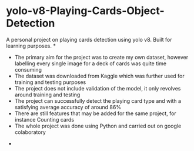 # yolo-v8-Playing-Cards-Object-Detection

A personal project on playing cards detection using yolo v8. Built for learning purposes. 
*
- The primary aim for the project was to create my own dataset, however labelling every single image for a deck of cards was quite time consuming
- The dataset was downloaded from Kaggle which was further used for training and testing purposes
- The project does not include validation of the model, it only revolves around training and testing
- The project can successfully detect the playing card type and with a satisfying average accuracy of around 86%
- There are still features that may be added for the same project, for instance Counting cards
- The whole project was done using Python and carried out on google colaboratory 
*
